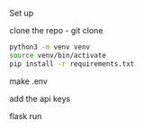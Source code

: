 Set up


clone the repo - git clone


```bash
python3 -m venv venv
source venv/bin/activate
pip install -r requirements.txt
```

make .env

add the api keys


flask run